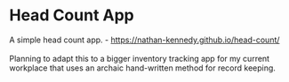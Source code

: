 # Head Count App
A simple head count app. - https://nathan-kennedy.github.io/head-count/
<br>
<br>
Planning to adapt this to a bigger inventory tracking app for my current workplace that uses an archaic hand-written method for record keeping.

